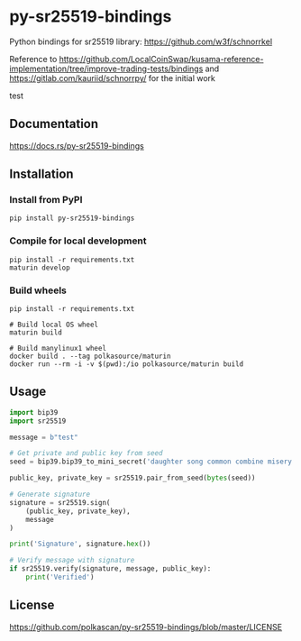 # py-sr25519-bindings
Python bindings for sr25519 library: https://github.com/w3f/schnorrkel

Reference to https://github.com/LocalCoinSwap/kusama-reference-implementation/tree/improve-trading-tests/bindings and https://gitlab.com/kauriid/schnorrpy/ for the initial work 

test


## Documentation

https://docs.rs/py-sr25519-bindings

## Installation

### Install from PyPI

```
pip install py-sr25519-bindings
```

### Compile for local development

```
pip install -r requirements.txt
maturin develop
```
### Build wheels
```
pip install -r requirements.txt

# Build local OS wheel
maturin build

# Build manylinux1 wheel
docker build . --tag polkasource/maturin
docker run --rm -i -v $(pwd):/io polkasource/maturin build

```

## Usage 

```python
import bip39
import sr25519

message = b"test"

# Get private and public key from seed
seed = bip39.bip39_to_mini_secret('daughter song common combine misery cotton audit morning stuff weasel flee field','')

public_key, private_key = sr25519.pair_from_seed(bytes(seed))

# Generate signature
signature = sr25519.sign(
    (public_key, private_key),
    message
)

print('Signature', signature.hex())

# Verify message with signature
if sr25519.verify(signature, message, public_key):
    print('Verified')
```

## License
https://github.com/polkascan/py-sr25519-bindings/blob/master/LICENSE
